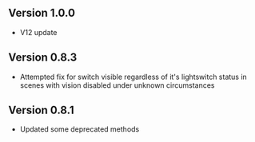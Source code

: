 ## Version 1.0.0
- V12 update

## Version 0.8.3
- Attempted fix for switch visible regardless of it's lightswitch status in scenes with vision disabled under unknown circumstances

## Version 0.8.1
- Updated some deprecated methods

